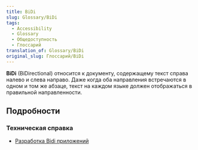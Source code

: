 ```yaml
---
title: BiDi
slug: Glossary/BiDi
tags:
  - Accessibility
  - Glossary
  - Общедоступность
  - Глоссарий
translation_of: Glossary/BiDi
original_slug: Глоссарий/BiDi
---
```


**BiDi** (BiDirectional) относится к документу, содержащему текст справа налево и слева направо. Даже когда оба направления встречаются в одном и том же абзаце, текст на каждом языке должен отображаться в правильной направленности.

## Подробности

### Техническая справка

- [Разработка Bidi приложений](/ru/docs/Archive/B2G_OS/Firefox_OS_apps/Localization/Developing_Bidi_Apps)
